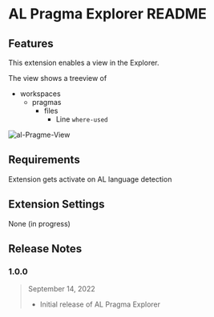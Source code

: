 # AL Pragma Explorer README

## Features

This extension enables a view in the Explorer.

The view shows a treeview of 
- workspaces
  - pragmas
    - files
      - Line `where-used`


![al-Pragme-View](https://i.imgur.com/WCWAdqx.gif)

## Requirements

Extension gets activate on AL language detection

## Extension Settings

None (in progress)

## Release Notes

### 1.0.0

> September 14, 2022
>
>- Initial release of AL Pragma Explorer

